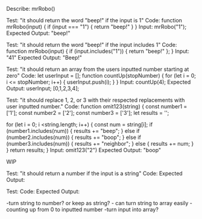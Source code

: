 Describe: mrRobo()

Test: "it should return the word "beep!" if the input is 1"
Code: function mrRobo(input) {
  if (input === "1") {
    return "beep!"
  } 
}
Input: mrRobo("1");
Expected Output: "beep!"

Test: "it should return the word "beep!" if the input includes 1"
Code: function mrRobo(input) {
  if (input.includes("1")) {
    return "beep!"
  };
}
Input: "41"
Expected Output: "Beep!"

Test: "it should return an array from the users inputted number starting at zero"
Code: let userInput = [];
function countUp(stopNumber) {
  for (let i = 0; i <= stopNumber; i++) {
    userInput.push(i);
  }
}
Input: countUp(4);
Expected Output: userInput; [0,1,2,3,4];

Test: "it should replace 1, 2, or 3 with their respected replacements with user inputted number."
Code: function omit123(string) {
  const number1 = ['1'];
  const number2 = ['2'];
  const number3 = ['3'];
  let results = '';

  for (let i = 0; i <string.length; i++) {
    const num = string[i];
    if (number1.includes(num)) {
      results += "beep";
    } else if (number2.includes(num)) {
      results += "boop";
    } else if (number3.includes(num)) {
      results += "neighbor";
    } else {
      results += num;
    }
  }
  return results;
}
Input: omit123("2")
Expected Output: "boop"

WIP


Test: "it should return a number if the input is a string"
Code: 
Expected Output: 

Test: 
Code: 
Expected Output: 


-turn string to number? or keep as string? - can turn string to array easily
-counting up from 0 to inputted number
-turn input into array?